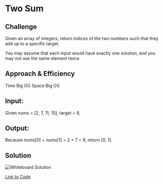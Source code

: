 # Two Sum

## Challenge
Given an array of integers, return indices of the two numbers such that they add up to a specific target.

You may assume that each input would have exactly one solution, and you may not use the same element twice.




## Approach & Efficiency
Time Big O()
Space Big O()

## Input:

Given nums = [2, 7, 11, 15], target = 9,


## Output:
Because nums[0] + nums[1] = 2 + 7 = 9,
return [0, 1].

## Solution
![Whiteboard Solution](https://github.com/nastinsk/python-data-structures-and-algorithms/blob/master/assets/.jpg)

[Link to Code](https://github.com/nastinsk/python-data-structures-and-algorithms/blob/master/challenges/tree_intersection/two_sum.py)


